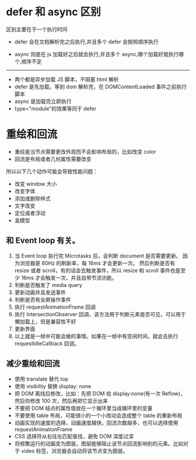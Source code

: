 # defer 和 async 区别

区别主要在于一个执行时间

- defer 会在文档解析完之后执行,并且多个 defer 会按照顺序执行

- async 则是在 js 加载好之后就会执行,并且多个 async,哪个加载好就执行哪个,顺序不定

---

- 两个都是异步加载 JS 脚本，不阻塞 html 解析
- defer 是先加载，等到 dom 解析完，在 DOMContentLoaded 事件之前执行脚本
- async 是加载完立即执行
- type="module"的效果等同于 defer

# 重绘和回流

- 重绘是当节点需要更改外观而不会影响布局的，比如改变 color
- 回流是布局或者几何属性需要改变

所以以下几个动作可能会导致性能问题：

- 改变 window 大小
- 改变字体
- 添加或删除样式
- 文字改变
- 定位或者浮动
- 盒模型

## 和 Event loop 有关。

1. 当 Event loop 执行完 Microtasks 后，会判断 document 是否需要更新。
   因为浏览器是 60Hz 的刷新率，每 16ms 才会更新一次。
   然后判断是否有 resize 或者 scroll，有的话会去触发事件，所以 resize 和 scroll 事件也是至少 16ms 才会触发一次，并且自带节流功能。
2. 判断是否触发了 media query
3. 更新动画并且发送事件
4. 判断是否有全屏操作事件
5. 执行 requestAnimationFrame 回调
6. 执行 IntersectionObserver 回调，该方法用于判断元素是否可见，可以用于懒加载上，但是兼容性不好
7. 更新界面
8. 以上就是一帧中可能会做的事情。如果在一帧中有空闲时间，就会去执行 requestIdleCallback 回调。

## 减少重绘和回流

- 使用 translate 替代 top
- 使用 visibility 替换 display: none
- 把 DOM 离线后修改，比如：先把 DOM 给 display:none(有一次 Reflow)，然后你修改 100 次，然后再把它显示出来
- 不要把 DOM 结点的属性值放在一个循环里当成循环里的变量
- 不要使用 table 布局，可能很小的一个小改动会造成整个 table 的重新布局
- 动画实现的速度的选择，动画速度越快，回流次数越多，也可以选择使用 requestAnimationFrame
- CSS 选择符从右往左匹配查找，避免 DOM 深度过深
- 将频繁运行的动画变为图层，图层能够阻止该节点回流影响别的元素。比如对于 video 标签，浏览器会自动将该节点变为图层。
